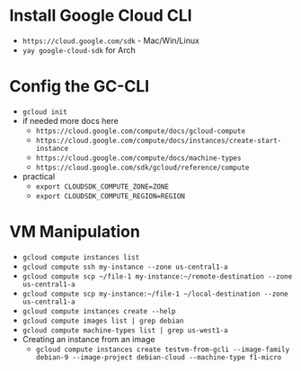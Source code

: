 # Install Google Cloud CLI
- `https://cloud.google.com/sdk` - Mac/Win/Linux
- `yay google-cloud-sdk` for Arch

# Config the GC-CLI
- `gcloud init`
- if needed more docs here
	- `https://cloud.google.com/compute/docs/gcloud-compute`
	- `https://cloud.google.com/compute/docs/instances/create-start-instance`
	- `https://cloud.google.com/compute/docs/machine-types`
	- `https://cloud.google.com/sdk/gcloud/reference/compute`
- practical
	- `export CLOUDSDK_COMPUTE_ZONE=ZONE`
	- `export CLOUDSDK_COMPUTE_REGION=REGION`

# VM Manipulation
- `gcloud compute instances list`
- `gcloud compute ssh my-instance --zone us-central1-a`
- `gcloud compute scp ~/file-1 my-instance:~/remote-destination --zone us-central1-a`
- `gcloud compute scp my-instance:~/file-1 ~/local-destination --zone us-central1-a`
- `gcloud compute instances create --help`
- `gcloud compute images list | grep debian`
- `gcloud compute machine-types list | grep us-west1-a`
- Creating an instance from an image
	- `gcloud compute instances create testvm-from-gcli --image-family debian-9 --image-project debian-cloud --machine-type f1-micro`